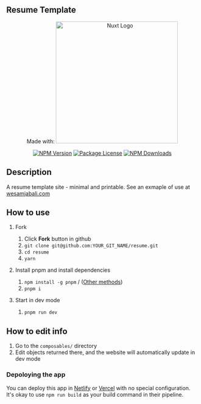 ## Resume Template

<p align="center">
Made with: <a href="http://nuxt.com/" target="blank"><img src="https://nuxt.com/assets/design-kit/logo/full-logo-green-dark.svg" width="320" alt="Nuxt Logo" /></a>
</p>

<p align="center">
  <a href="https://www.npmjs.com/~nuxt"><img src="https://img.shields.io/npm/v/@nuxt/core.svg" alt="NPM Version" /></a>
  <a href="https://www.npmjs.com/~nuxt"><img src="https://img.shields.io/npm/l/@nuxt/core.svg" alt="Package License" /></a>
  <a href="https://www.npmjs.com/~nuxt∂"><img src="https://img.shields.io/npm/dm/@nuxt/core.svg" alt="NPM Downloads" /></a>
</p>

## Description

A resume template site - minimal and printable. See an exmaple of use at [wesamjabali.com](https://wesamjabali.com)

## How to use

1. Fork

   1. Click **Fork** button in github
   2. `git clone git@github.com:YOUR_GIT_NAME/resume.git`
   3. `cd resume`
   4. `yarn`

2. Install pnpm and install dependencies

   1. `npm install -g pnpm` / ([Other methods](https://pnpm.io/installation))
   2. `pnpm i`

3. Start in dev mode

   1. `pnpm run dev`

## How to edit info

1. Go to the `composables/` directory
2. Edit objects returned there, and the website will automatically update in dev mode

### Depoloying the app

You can deploy this app in [Netlify](https://netlify.com) or [Vercel](https://vercel.com) with no special configuration. It's okay to use `npm run build` as your build command in their pipeline.
